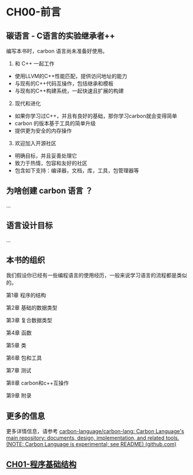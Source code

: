 # CH00-前言

## 碳语言 - C语言的实验继承者++

编写本书时，carbon 语言尚未准备好使用。

1) 和 C++ 一起工作

* 使用LLVM的C++性能匹配，提供访问地址的能力
* 与现有的C++代码互操作，包括继承和模板
* 与现有的C++构建系统，一起快速且扩展的构建

2) 现代和进化

* 如果你学习过C++，并且有良好的基础，那你学习carbon就会变得简单
* carbon 的版本基于工具的简单升级
* 提供更为安全的内存操作

3)  欢迎加入开源社区

* 明确目标，并且妥善处理它
* 致力于热情，包容和友好的社区
* 包含如下支持：编译器，文档，库，工具，包管理器等

## 为啥创建 carbon 语言 ？

...

## 语言设计目标

...

## 本书的组织

我们假设你已经有一些编程语言的使用经历，一般来说学习语言的流程都是类似的。

第1章 程序的结构

第2章 基础的数据类型

第3章 复合数据类型

第4章 函数

第5章 类

第6章 包和工具

第7章 测试

第8章 carbon和c++互操作

第9章 附录

## 更多的信息

更多详情信息，请参考 [carbon-language/carbon-lang: Carbon Language's main repository: documents, design, implementation, and related tools. (NOTE: Carbon Language is experimental; see README) (github.com)](https://github.com/carbon-language/carbon-lang)

## [CH01-程序基础结构](CH01-程序基础结构.md)

